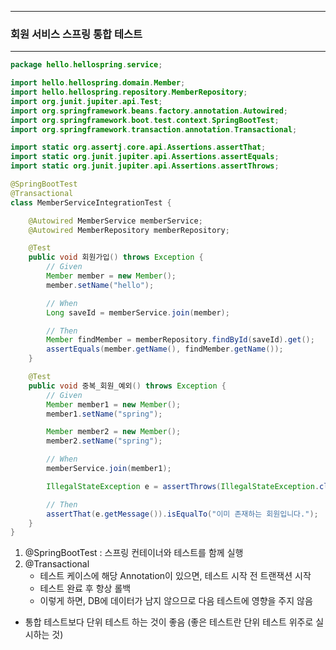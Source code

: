 -----
### 회원 서비스 스프링 통합 테스트
-----
```java
package hello.hellospring.service;

import hello.hellospring.domain.Member;
import hello.hellospring.repository.MemberRepository;
import org.junit.jupiter.api.Test;
import org.springframework.beans.factory.annotation.Autowired;
import org.springframework.boot.test.context.SpringBootTest;
import org.springframework.transaction.annotation.Transactional;

import static org.assertj.core.api.Assertions.assertThat;
import static org.junit.jupiter.api.Assertions.assertEquals;
import static org.junit.jupiter.api.Assertions.assertThrows;

@SpringBootTest
@Transactional
class MemberServiceIntegrationTest {

    @Autowired MemberService memberService;
    @Autowired MemberRepository memberRepository;

    @Test
    public void 회원가입() throws Exception {
        // Given
        Member member = new Member();
        member.setName("hello");

        // When
        Long saveId = memberService.join(member);

        // Then
        Member findMember = memberRepository.findById(saveId).get();
        assertEquals(member.getName(), findMember.getName());
    }

    @Test
    public void 중복_회원_예외() throws Exception {
        // Given
        Member member1 = new Member();
        member1.setName("spring");

        Member member2 = new Member();
        member2.setName("spring");

        // When
        memberService.join(member1);

        IllegalStateException e = assertThrows(IllegalStateException.class, () -> memberService.join(member2)); // 예외가 발생해야 함

        // Then
        assertThat(e.getMessage()).isEqualTo("이미 존재하는 회원입니다.");
    }
}
```

1. @SpringBootTest : 스프링 컨테이너와 테스트를 함께 실행
2. @Transactional
   - 테스트 케이스에 해당 Annotation이 있으면, 테스트 시작 전 트랜잭션 시작
   - 테스트 완료 후 항상 롤백
   - 이렇게 하면, DB에 데이터가 남지 않으므로 다음 테스트에 영향을 주지 않음

* 통합 테스트보다 단위 테스트 하는 것이 좋음 (좋은 테스트란 단위 테스트 위주로 실시하는 것)
